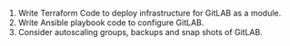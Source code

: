 1. Write Terraform Code to deploy infrastructure for GitLAB as a module.
2. Write Ansible playbook code to configure GitLAB.
3. Consider autoscaling groups, backups and snap shots of GitLAB.